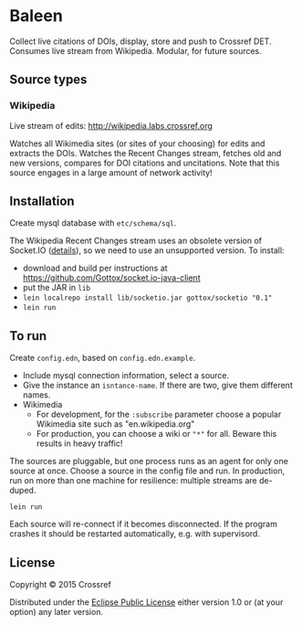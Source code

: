 # Baleen

Collect live citations of DOIs, display, store and push to Crossref DET. Consumes live stream from Wikipedia. Modular, for future sources.

## Source types

### Wikipedia

Live stream of edits: http://wikipedia.labs.crossref.org

Watches all Wikimedia sites (or sites of your choosing) for edits and extracts the DOIs. Watches the Recent Changes stream, fetches old and new versions, compares for DOI citations and uncitations. Note that this source engages in a large amount of network activity!

## Installation

Create mysql database with `etc/schema/sql`. 

The Wikipedia Recent Changes stream uses an obsolete version of Socket.IO ([details](https://phabricator.wikimedia.org/T68232)), so we need to use an unsupported version. To install:

 - download and build per instructions at https://github.com/Gottox/socket.io-java-client
 - put the JAR in `lib`
 - `lein localrepo install lib/socketio.jar gottox/socketio "0.1"`
 - `lein run`

## To run

Create `config.edn`, based on `config.edn.example`.

 - Include mysql connection information, select a source. 
 - Give the instance an `isntance-name`. If there are two, give them different names.
 - Wikimedia
   - For development, for the `:subscribe` parameter choose a popular Wikimedia site such as "en.wikipedia.org"
   - For production, you can choose a wiki or `"*"` for all. Beware this results in heavy traffic!

The sources are pluggable, but one process runs as an agent for only one source at once. Choose a source in the config file and run. In production, run on more than one machine for resilience: multiple streams are de-duped.

    lein run

Each source will re-connect if it becomes disconnected. If the program crashes it should be restarted automatically, e.g. with supervisord.

## License

Copyright © 2015 Crossref

Distributed under the [Eclipse Public License](https://www.eclipse.org/legal/epl-v10.html) either version 1.0 or (at
your option) any later version.
